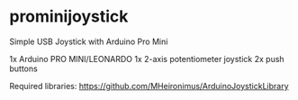 # prominijoystick
Simple USB Joystick with Arduino Pro Mini

1x Arduino PRO MINI/LEONARDO
1x 2-axis potentiometer joystick
2x push buttons

Required libraries:
https://github.com/MHeironimus/ArduinoJoystickLibrary
